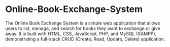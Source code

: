 # Online-Book-Exchange-System
The Online Book Exchange System is a simple web application that allows users to list, manage, and search for books they want to exchange or give away.
It is built with HTML, CSS, JavaScript, PHP, and MySQL (XAMPP), demonstrating a full-stack CRUD (Create, Read, Update, Delete) application.
